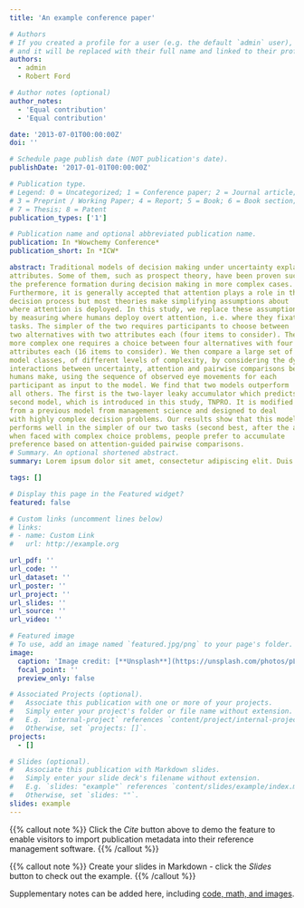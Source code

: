 ```yaml
---
title: 'An example conference paper'

# Authors
# If you created a profile for a user (e.g. the default `admin` user), write the username (folder name) here
# and it will be replaced with their full name and linked to their profile.
authors:
  - admin
  - Robert Ford

# Author notes (optional)
author_notes:
  - 'Equal contribution'
  - 'Equal contribution'

date: '2013-07-01T00:00:00Z'
doi: ''

# Schedule page publish date (NOT publication's date).
publishDate: '2017-01-01T00:00:00Z'

# Publication type.
# Legend: 0 = Uncategorized; 1 = Conference paper; 2 = Journal article;
# 3 = Preprint / Working Paper; 4 = Report; 5 = Book; 6 = Book section;
# 7 = Thesis; 8 = Patent
publication_types: ['1']

# Publication name and optional abbreviated publication name.
publication: In *Wowchemy Conference*
publication_short: In *ICW*

abstract: Traditional models of decision making under uncertainty explain human behavior in simple situations with a minimal set of alternatives and
attributes. Some of them, such as prospect theory, have been proven successful and robust in such simple situations. Yet, less is known about
the preference formation during decision making in more complex cases.
Furthermore, it is generally accepted that attention plays a role in the
decision process but most theories make simplifying assumptions about
where attention is deployed. In this study, we replace these assumptions
by measuring where humans deploy overt attention, i.e. where they fixate. To assess the influence of task complexity, participants perform two
tasks. The simpler of the two requires participants to choose between
two alternatives with two attributes each (four items to consider). The
more complex one requires a choice between four alternatives with four
attributes each (16 items to consider). We then compare a large set of
model classes, of different levels of complexity, by considering the dynamic
interactions between uncertainty, attention and pairwise comparisons between attribute values. The task of all models is to predict what choices
humans make, using the sequence of observed eye movements for each
participant as input to the model. We find that two models outperform
all others. The first is the two-layer leaky accumulator which predicts human choices on the simpler task better than any other model. We call the
second model, which is introduced in this study, TNPRO. It is modified
from a previous model from management science and designed to deal
with highly complex decision problems. Our results show that this model
performs well in the simpler of our two tasks (second best, after the accumulator model) and best for the complex task. Our results suggest that,
when faced with complex choice problems, people prefer to accumulate
preference based on attention-guided pairwise comparisons.
# Summary. An optional shortened abstract.
summary: Lorem ipsum dolor sit amet, consectetur adipiscing elit. Duis posuere tellus ac convallis placerat. Proin tincidunt magna sed ex sollicitudin condimentum.

tags: []

# Display this page in the Featured widget?
featured: false

# Custom links (uncomment lines below)
# links:
# - name: Custom Link
#   url: http://example.org

url_pdf: ''
url_code: ''
url_dataset: ''
url_poster: ''
url_project: ''
url_slides: ''
url_source: ''
url_video: ''

# Featured image
# To use, add an image named `featured.jpg/png` to your page's folder.
image:
  caption: 'Image credit: [**Unsplash**](https://unsplash.com/photos/pLCdAaMFLTE)'
  focal_point: ''
  preview_only: false

# Associated Projects (optional).
#   Associate this publication with one or more of your projects.
#   Simply enter your project's folder or file name without extension.
#   E.g. `internal-project` references `content/project/internal-project/index.md`.
#   Otherwise, set `projects: []`.
projects:
  - []

# Slides (optional).
#   Associate this publication with Markdown slides.
#   Simply enter your slide deck's filename without extension.
#   E.g. `slides: "example"` references `content/slides/example/index.md`.
#   Otherwise, set `slides: ""`.
slides: example
---
```


{{% callout note %}}
Click the _Cite_ button above to demo the feature to enable visitors to import publication metadata into their reference management software.
{{% /callout %}}

{{% callout note %}}
Create your slides in Markdown - click the _Slides_ button to check out the example.
{{% /callout %}}

Supplementary notes can be added here, including [code, math, and images](https://wowchemy.com/docs/writing-markdown-latex/).
